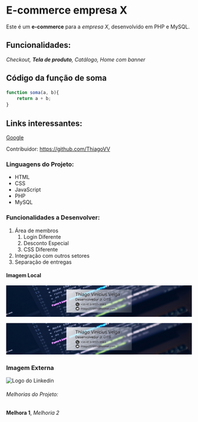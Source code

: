 # E-commerce empresa X

Este é um **e-commerce** para a *empresa X*, desenvolvido em PHP e MySQL.
## Funcionalidades:

_Checkout, **Tela de produto**, Catálogo, Home com banner_

## Código da função de soma

```javascript
function soma(a, b){
    return a + b;
}
```
## Links interessantes:

[Google](https://www.google.com)

Contribuidor: https://github.com/ThiagoVV

### Linguagens do Projeto:
* HTML
* CSS
* JavaScript
* PHP
* MySQL

### Funcionalidades a Desenvolver:

1. Área de membros
    1. Login Diferente
    2. Desconto Especial
    3. CSS Diferente
2. Integração com outros setores
3. Separação de entregas
#### Imagem Local

![Logo do meu Linkedin](img/Desktop%20-%201.jpg)

[![Logo Linkedin](img/Desktop%20-%201.jpg)](https://github.com/ThiagoVV)
### Imagem Externa

![Logo do Linkedin](https://cdn-icons-png.flaticon.com/512/174/174857.png)
###### Melhorias do Projeto:

__Melhora 1__, _Melhoria 2_